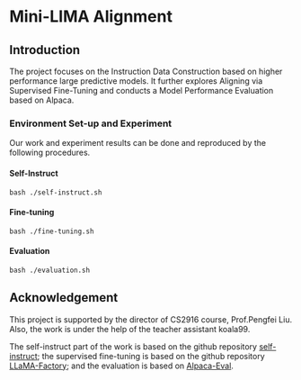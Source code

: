 # Mini-LIMA Alignment
## Introduction

 The project focuses on the Instruction Data Construction based on higher performance large predictive models. It further explores Aligning via Supervised Fine-Tuning and conducts a Model Performance Evaluation based on Alpaca.

### Environment Set-up and Experiment
Our work and experiment results can be done and reproduced by the following procedures.

#### Self-Instruct

```
bash ./self-instruct.sh
```

#### Fine-tuning

```
bash ./fine-tuning.sh
```

#### Evaluation

```
bash ./evaluation.sh
```

## Acknowledgement

This project is supported by the director of CS2916 course, Prof.Pengfei Liu. Also, the work is under the help of the teacher assistant koala99.

The self-instruct part of the work is based on the github repository [self-instruct](https://github.com/yizhongw/self-instruct); the supervised fine-tuning is based on the github repository [LLaMA-Factory](https://github.com/hiyouga/LLaMA-Factory); and the evaluation is based on [Alpaca-Eval](https://github.com/tatsu-lab/alpaca_eval).